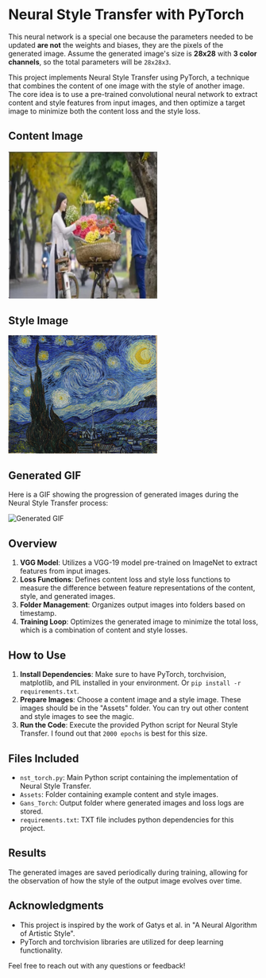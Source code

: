 # Neural Style Transfer with PyTorch

This neural network is a special one because the parameters needed to be updated **are not** the weights and biases, they are the pixels of the generated image. Assume the generated image's size is **28x28** with **3 color channels**, so the total parameters will be `28x28x3`.

This project implements Neural Style Transfer using PyTorch, a technique that combines the content of one image with the style of another image. The core idea is to use a pre-trained convolutional neural network to extract content and style features from input images, and then optimize a target image to minimize both the content loss and the style loss.

## Content Image
<img src="Assets/content1.jpg" alt="Content Image" width="300"/>

## Style Image
<img src="Assets/style1.jpg" alt="Style Image" width="300"/>

## Generated GIF
Here is a GIF showing the progression of generated images during the Neural Style Transfer process:

<img src="generated_images.gif" alt="Generated GIF" width="400"/>



## Overview
1. **VGG Model**: Utilizes a VGG-19 model pre-trained on ImageNet to extract features from input images.
2. **Loss Functions**: Defines content loss and style loss functions to measure the difference between feature representations of the content, style, and generated images.
3. **Folder Management**: Organizes output images into folders based on timestamp.
4. **Training Loop**: Optimizes the generated image to minimize the total loss, which is a combination of content and style losses.

## How to Use
1. **Install Dependencies**: Make sure to have PyTorch, torchvision, matplotlib, and PIL installed in your environment. Or `pip install -r requirements.txt`.
2. **Prepare Images**: Choose a content image and a style image. These images should be in the "Assets" folder. You can try out other content and style images to see the magic.
3. **Run the Code**: Execute the provided Python script for Neural Style Transfer. I found out that `2000 epochs` is best for this size.

## Files Included
- `nst_torch.py`: Main Python script containing the implementation of Neural Style Transfer.
- `Assets`: Folder containing example content and style images.
- `Gans_Torch`: Output folder where generated images and loss logs are stored.
- `requirements.txt`: TXT file includes python dependencies for this project.

## Results
The generated images are saved periodically during training, allowing for the observation of how the style of the output image evolves over time.

## Acknowledgments
- This project is inspired by the work of Gatys et al. in "A Neural Algorithm of Artistic Style".
- PyTorch and torchvision libraries are utilized for deep learning functionality.

Feel free to reach out with any questions or feedback!
